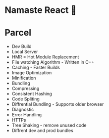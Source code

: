 # Namaste React 🚀


# Parcel
- Dev Build
- Local Server
- HMR = Hot Module Replacement
- File watching Algorithm - Written in C++
- Caching - Faster Builds
- Image Optimization
- Minification
- Bundling
- Compressing
- Consistent Hashing
- Code Spliting
- Diffrential Bundling - Supports older browser
- Diagnostic
- Error Handling
- HTTPs
- Tree Shaking - remove unused code
- Diffrent dev and prod bundles